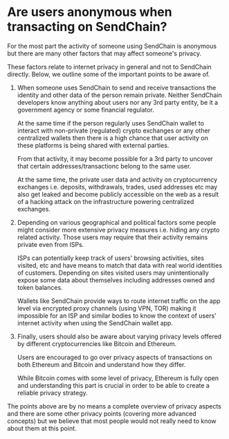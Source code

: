 # Are users anonymous when transacting on SendChain?

For the most part the activity of someone using SendChain is anonymous but there are many other factors that may affect someone's privacy.

These factors relate to internet privacy in general and not to SendChain directly. Below, we outline some of the important points to be aware of.

1. When someone uses SendChain to send and receive transactions the identity and other data of the person remain private. Neither SendChain developers know anything about users nor any 3rd party entity, be it a government agency or some financial regulator.

   At the same time if the person regularly uses SendChain wallet to interact with non-private (regulated) crypto exchanges or any other centralized wallets then there is a high chance that user activity on these platforms is being shared with external parties.

   From that activity, it may become possible for a 3rd party to uncover that certain addresses/transactionс belong to the same user.

   At the same time, the private user data and activity on cryptocurrency exchanges i.e. deposits, withdrawals, trades, used addresses etc may also get leaked and become publicly accessible on the web as a result of a hacking attack on the infrastructure powering centralized exchanges.


2. Depending on various geographical and political factors some people might consider more extensive privacy measures i.e. hiding any crypto related activity. Those users may require that their activity remains private even from ISPs.

   ISPs can potentially keep track of users' browsing activities, sites visited, etc and have means to match that data with real world identities of customers. Depending on sites visited users may unintentionally expose some data about themselves including addresses owned and token balances.

   Wallets like SendChain provide ways to route internet traffic on the app level via encrypted proxy channels (using VPN, TOR) making it impossible for an ISP and similar bodies to know the context of users' internet activity when using the SendChain wallet app.


3. Finally, users should also be aware about varying privacy levels offered by different cryptocurrencies like Bitcoin and Ethereum.

   Users are encouraged to go over privacy aspects of transactions on both Ethereum and Bitcoin and understand how they differ.
 
   While Bitcoin comes with some level of privacy, Ethereum is fully open and understanding this part is crucial in order to be able to create a reliable privacy strategy.


The points above are by no means a complete overview of privacy aspects and there are some other privacy points (covering more advanced concepts) but we believe that most people would not really need to know about them at this point.

